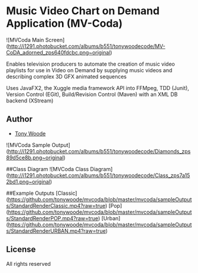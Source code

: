 Music Video Chart on Demand Application (MV-Coda)
=========

![MVCoda Main Screen] (http://i1291.photobucket.com/albums/b551/tonywoodecode/MV-CoDA_adorned_zps640fdcbc.png~original)

Enables television producers to automate the creation of music video playlists for use in Video on Demand by supplying music videos and describing complex 3D GFX animated sequences 

Uses JavaFX2, the Xuggle media framework API into FFMpeg, TDD (Junit), Version Control (EGit), Build/Revision Control (Maven) with an XML DB backend (XStream)

## Author

* [Tony Woode](https://github.com/tonywoode)

![MVCoda Sample Output] (http://i1291.photobucket.com/albums/b551/tonywoodecode/Diamonds_zps89d5ce8b.png~original)

##Class Diagram
![MVCoda Class Diagram] (http://i1291.photobucket.com/albums/b551/tonywoodecode/Class_zps7a152bd1.png~original)

##Example Outputs
[Classic] (https://github.com/tonywoode/mvcoda/blob/master/mvcoda/sampleOutputs/StandardRenderClassic.mp4?raw=true)
[Pop] (https://github.com/tonywoode/mvcoda/blob/master/mvcoda/sampleOutputs/StandardRenderPOP.mp4?raw=true)
[Urban] (https://github.com/tonywoode/mvcoda/blob/master/mvcoda/sampleOutputs/StandardRenderURBAN.mp4?raw=true)

## License

All rights reserved


